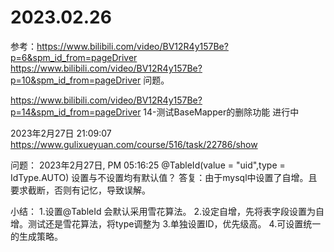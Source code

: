 
# 2023.02.26
参考：https://www.bilibili.com/video/BV12R4y157Be?p=6&spm_id_from=pageDriver
https://www.bilibili.com/video/BV12R4y157Be?p=10&spm_id_from=pageDriver
问题。

https://www.bilibili.com/video/BV12R4y157Be?p=14&spm_id_from=pageDriver 
14-测试BaseMapper的删除功能
进行中

2023年2月27日 21:09:07
https://www.gulixueyuan.com/course/516/task/22786/show





问题：
    2023年2月27日, PM 05:16:25 
    @TableId(value = "uid",type = IdType.AUTO) 设置与不设置均有默认值？
    答复：由于mysql中设置了自增。且要求截断，否则有记忆，导致误解。
    
小结：
1.设置@TableId 会默认采用雪花算法。
2.设定自增，先将表字段设置为自增。测试还是雪花算法，将type调整为
3.单独设置ID，优先级高。
4.可设置统一的生成策略。
    
